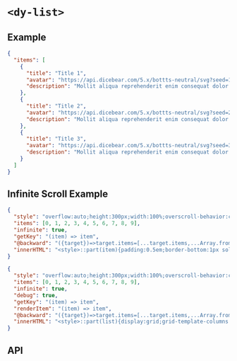 # `<dy-list>`

## Example

<gbp-example name="dy-list" src="https://esm.sh/duoyun-ui/elements/list">

```json
{
  "items": [
    {
      "title": "Title 1",
      "avatar": "https://api.dicebear.com/5.x/bottts-neutral/svg?seed=1",
      "description": "Mollit aliqua reprehenderit enim consequat dolor ipsum dolor excepteur veniam laborum aliqua."
    },
    {
      "title": "Title 2",
      "avatar": "https://api.dicebear.com/5.x/bottts-neutral/svg?seed=2",
      "description": "Mollit aliqua reprehenderit enim consequat dolor ipsum dolor excepteur veniam laborum aliqua."
    },
    {
      "title": "Title 3",
      "avatar": "https://api.dicebear.com/5.x/bottts-neutral/svg?seed=3",
      "description": "Mollit aliqua reprehenderit enim consequat dolor ipsum dolor excepteur veniam laborum aliqua."
    }
  ]
}
```

</gbp-example>

## Infinite Scroll Example

<gbp-example name="dy-list" src="https://esm.sh/duoyun-ui/elements/list">

```json
{
  "style": "overflow:auto;height:300px;width:100%;overscroll-behavior:contain;text-align:center;",
  "items": [0, 1, 2, 3, 4, 5, 6, 7, 8, 9],
  "infinite": true,
  "getKey": "(item) => item",
  "@backward": "({target})=>target.items=[...target.items,...Array.from({length:150},(_,i)=>target.items.length+i)]",
  "innerHTML": "<style>::part(item){padding:0.5em;border-bottom:1px solid gainsboro}</style>"
}
```

</gbp-example>

<gbp-example name="dy-list" src="https://esm.sh/duoyun-ui/elements/list">

```json
{
  "style": "overflow:auto;height:300px;width:100%;overscroll-behavior:contain;",
  "items": [0, 1, 2, 3, 4, 5, 6, 7, 8, 9],
  "infinite": true,
  "debug": true,
  "getKey": "(item) => item",
  "renderItem": "(item) => item",
  "@backward": "({target})=>target.items=[...target.items,...Array.from({length:150},(_,i)=>target.items.length+i)]",
  "innerHTML": "<style>::part(list){display:grid;grid-template-columns:repeat(auto-fill,minmax(12em,1fr));gap:1em;}::part(item){font-size:3em;font-weight:bolder;aspect-ratio:1;border:1px solid gainsboro;display:flex;place-content:center;place-items:center;}</style>"
}
```

</gbp-example>

## API

<gbp-api name="dy-list" src="/src/elements/list.ts"></gbp-api>
